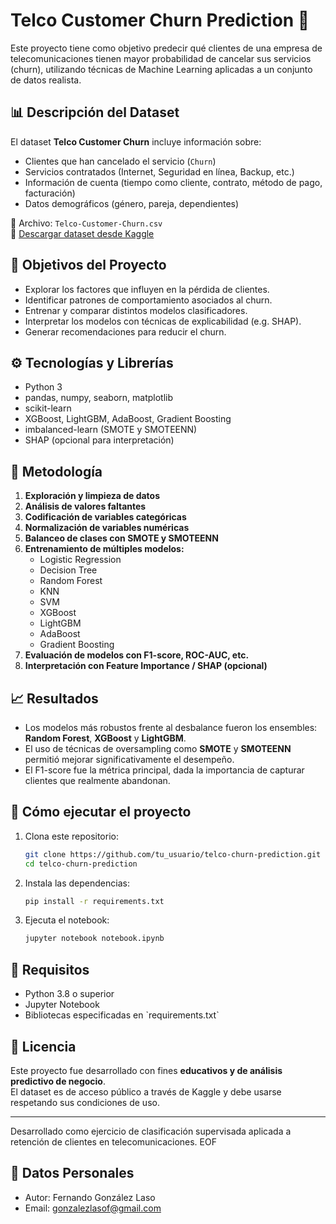 # Telco Customer Churn Prediction 🔎

Este proyecto tiene como objetivo predecir qué clientes de una empresa de telecomunicaciones tienen mayor probabilidad de cancelar sus servicios (churn), utilizando técnicas de Machine Learning aplicadas a un conjunto de datos realista.

## 📊 Descripción del Dataset

El dataset **Telco Customer Churn** incluye información sobre:
- Clientes que han cancelado el servicio (`Churn`)
- Servicios contratados (Internet, Seguridad en línea, Backup, etc.)
- Información de cuenta (tiempo como cliente, contrato, método de pago, facturación)
- Datos demográficos (género, pareja, dependientes)

📁 Archivo: `Telco-Customer-Churn.csv`  
🔗 [Descargar dataset desde Kaggle](https://www.kaggle.com/datasets/blastchar/telco-customer-churn)

## 🎯 Objetivos del Proyecto

- Explorar los factores que influyen en la pérdida de clientes.
- Identificar patrones de comportamiento asociados al churn.
- Entrenar y comparar distintos modelos clasificadores.
- Interpretar los modelos con técnicas de explicabilidad (e.g. SHAP).
- Generar recomendaciones para reducir el churn.

## ⚙️ Tecnologías y Librerías

- Python 3
- pandas, numpy, seaborn, matplotlib
- scikit-learn
- XGBoost, LightGBM, AdaBoost, Gradient Boosting
- imbalanced-learn (SMOTE y SMOTEENN)
- SHAP (opcional para interpretación)

## 📌 Metodología

1. **Exploración y limpieza de datos**
2. **Análisis de valores faltantes**
3. **Codificación de variables categóricas**
4. **Normalización de variables numéricas**
5. **Balanceo de clases con SMOTE y SMOTEENN**
6. **Entrenamiento de múltiples modelos:**
   - Logistic Regression
   - Decision Tree
   - Random Forest
   - KNN
   - SVM
   - XGBoost
   - LightGBM
   - AdaBoost
   - Gradient Boosting
7. **Evaluación de modelos con F1-score, ROC-AUC, etc.**
8. **Interpretación con Feature Importance / SHAP (opcional)**

## 📈 Resultados

- Los modelos más robustos frente al desbalance fueron los ensembles: **Random Forest**, **XGBoost** y **LightGBM**.
- El uso de técnicas de oversampling como **SMOTE** y **SMOTEENN** permitió mejorar significativamente el desempeño.
- El F1-score fue la métrica principal, dada la importancia de capturar clientes que realmente abandonan.

## 🚀 Cómo ejecutar el proyecto

1. Clona este repositorio:
   ```bash
   git clone https://github.com/tu_usuario/telco-churn-prediction.git
   cd telco-churn-prediction
   ```

2. Instala las dependencias:
   ```bash
   pip install -r requirements.txt
   ```

3. Ejecuta el notebook:
   ```bash
   jupyter notebook notebook.ipynb
   ```

## 📌 Requisitos

- Python 3.8 o superior  
- Jupyter Notebook  
- Bibliotecas especificadas en \`requirements.txt\`

## 📄 Licencia

Este proyecto fue desarrollado con fines **educativos y de análisis predictivo de negocio**.  
El dataset es de acceso público a través de Kaggle y debe usarse respetando sus condiciones de uso.

---

Desarrollado como ejercicio de clasificación supervisada aplicada a retención de clientes en telecomunicaciones.
EOF

## 🧑 Datos Personales

- Autor: Fernando González Laso
- Email: gonzalezlasof@gmail.com
